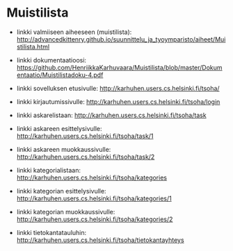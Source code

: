 # Muistilista

* linkki valmiiseen aiheeseen (muistilista): http://advancedkittenry.github.io/suunnittelu_ja_tyoymparisto/aiheet/Muistilista.html
* linkki dokumentaatioosi: https://github.com/HenriikkaKarhuvaara/Muistilista/blob/master/Dokumentaatio/Muistilistadoku-4.pdf



* linkki sovelluksen etusivulle: http://karhuhen.users.cs.helsinki.fi/tsoha/
* linkki kirjautumissivulle: http://karhuhen.users.cs.helsinki.fi/tsoha/login

* linkki askarelistaan: http://karhuhen.users.cs.helsinki.fi/tsoha/task
* linkki askareen esittelysivulle: http://karhuhen.users.cs.helsinki.fi/tsoha/task/1
* linkki askareen muokkaussivulle: http://karhuhen.users.cs.helsinki.fi/tsoha/task/2

* linkki kategorialistaan: http://karhuhen.users.cs.helsinki.fi/tsoha/kategories
* linkki kategorian esittelysivulle: http://karhuhen.users.cs.helsinki.fi/tsoha/kategories/1
* linkki kategorian muokkaussivulle: http://karhuhen.users.cs.helsinki.fi/tsoha/kategories/2

* linkki tietokantatauluhin: http://karhuhen.users.cs.helsinki.fi/tsoha/tietokantayhteys



